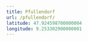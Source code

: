 ```yaml
---
title: Pfullendorf
url: /pfullendorf/
latitude: 47.924598700000004
longitude: 9.253302900000001
---
```

